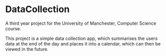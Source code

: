 # DataCollection

A third year project for the University of Manchester, Computer Science course.

This project is a simple data collection app, which summarises the users data at the end of the day and places it into a calendar, which can then be viewed in the future.
